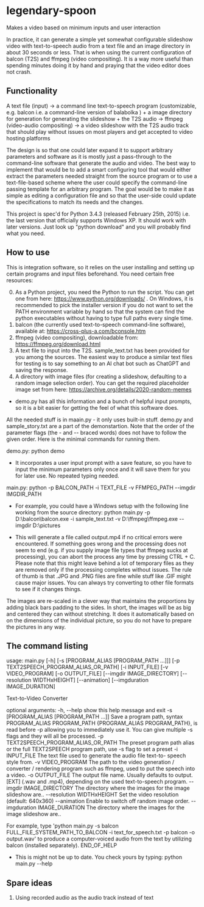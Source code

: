 # legendary-spoon
Makes a video based on minimum inputs and user interaction

In practice, it can generate a simple yet somewhat configurable slideshow video with text-to-speech audio from a text file and an image directory in about 30 seconds or less. That is when using the current configuration of balcon (T2S) and ffmpeg (video compositing). It is a way more useful than spending minutes doing it by hand and praying that the video editor does not crash.

## Functionality
A text file (input) -> a command line text-to-speech program (customizable, e.g. balcon i.e. a command-line version of balabolka )
+
a image directory for generation for generating the slideshow + the T2S audio -> ffmpeg (video-audio compositing)
-> a video slideshow with the T2S audio track that should play without issues on most players and get accepted to video hosting platforms

The design is so that one could later expand it to support arbitrary parameters and software as it is mostly just a pass-through to the command-line software that generate the audio and video. The best way to implement that would be to add a smart configuring tool that would either extract the parameters needed straight from the source program or to use a text-file-based scheme where the user could specify the command-line passing template for an arbitrary program. The goal would be to make it as simple as editing a configuration file and so that the user-side could update the specifications to match its needs and the changes.

This project is spec'd for Python 3.4.3 (released February 25th, 2015) i.e. the last version that officially supports Windows XP. It should work with later versions. Just look up "python download" and you will probably find what you need.

## How to use

This is integration software, so it relies on the user installing and setting up certain programs and input files beforehand. You need certain free resources:

0) As a Python project, you need the Python to run the script. You can get one from here: https://www.python.org/downloads/ . On Windows, it is recommended to pick the installer version if you do not want to set the PATH environment variable by hand so that the system can find the python executables without having to type full paths every single time.
1) balcon (the currently used text-to-speech command-line software), available at: https://cross-plus-a.com/bconsole.htm
2) ffmpeg (video compositing), downloadable from: https://ffmpeg.org/download.html
3) A text file to input into the T2S. sample_text.txt has been provided for you among the sources. The easiest way to produce a similar text files for testing is to say something to an AI chat bot such as ChatGPT and saving the response.
4) A directory with image files (for creating a slideshow, defaulting to a random image selection order). You can get the required placeholder image set from here: https://archive.org/details/2020-random-memes

- demo.py has all this information and a bunch of helpful input prompts, so it is a bit easier for getting the feel of what this software does.

All the needed stuff is in maain.py - it only uses built-in stuff. demo.py and sample_story.txt are a part of the demonstartion. Note that the order of the parameter flags (the - and -- braced words) does not have to follow the given order. Here is the minimal commands for running them.

demo.py:
python demo

- It incorporates a user input prompt with a save feature, so you have to input the minimum parameters only once and it will save them for you for later use. No repeated typing needed. 

main.py:
python -p BALCON_PATH -i TEXT_FILE -v FFMPEG_PATH --imgdir IMGDIR_PATH

- For example, you could have a Windows setup with the following line working from the source directory:
  python main.py -p D:\balcon\balcon.exe -i sample_text.txt -v D:\ffmpeg\ffmpeg.exe --imgdir D:\pictures

- This will generate a file called output.mp4 if no critical errors were encountered. If something goes wrong and the processing does not seem to end (e.g. if you supply image file types that ffmpeg sucks at processing), you can abort the process any time by pressing CTRL + C. Please note that this might leave behind a lot of temporary files as they are removed only if the processing completes without issues. The rule of thumb is that .JPG and .PNG files are fine while stuff like .GIF might cause major issues. You can always try converting to other file formats to see if it changes things.

The images are re-scaled in a clever way that maintains the proportions by adding black bars padding to the sides. In short, the images will be as big and centered they can without stretching. It does it automatically based on on the dimensions of the individual picture, so you do not have to prepare the pictures in any way.

## The command listing

usage: main.py [-h] [-s [PROGRAM_ALIAS [PROGRAM_PATH ...]]]
               [-p TEXT2SPEECH_PROGRAM_ALIAS_OR_PATH] [-i INPUT_FILE]
               [-v VIDEO_PROGRAM] [-o OUTPUT_FILE] [--imgdir IMAGE_DIRECTORY]
               [--resolution WIDTHxHEIGHT] [--animation]
               [--imgduration IMAGE_DURATION]

Text-to-Video Converter

optional arguments:
  -h, --help            show this help message and exit
  -s [PROGRAM_ALIAS [PROGRAM_PATH ...]]
                        Save a program path, syntax PROGRAM_ALIAS PROGRAM_PATH
                        {PROGRAM_ALIAS PROGRAM_PATH}, is read before -p
                        allowing you to immediately use it. You can give
                        multiple -s flags and they will all be processed.
  -p TEXT2SPEECH_PROGRAM_ALIAS_OR_PATH
                        The preset program path alias or the full TEXT2SPEECH
                        program path, use -s flag to set a preset
  -i INPUT_FILE         The text file used to generate the audio file text-to-
                        speech style from.
  -v VIDEO_PROGRAM      The path to the video generation / converter /
                        rendering program such as ffmpeg, used to put the
                        speech into a video.
  -o OUTPUT_FILE        The output file name. Usually defaults to output.[EXT]
                        (.wav and .mp4), depending on the used text-to-speech
                        program.
  --imgdir IMAGE_DIRECTORY
                        The directory where the images for the image slideshow
                        are..
  --resolution WIDTHxHEIGHT
                        Set the video resolution (default: 640x360)
  --animation           Enable to switch off random image order.
  --imgduration IMAGE_DURATION
                        The directory where the images for the image slideshow
                        are..

For example, type 'python main.py -s balcon FULL_FILE_SYSTEM_PATH_TO_BALCON -i
text_for_speech.txt -p balcon -o output.wav' to produce a computer-voiced
audio from the text by utilizing balcon (installed separately).
END_OF_HELP

- This is might not be up to date. You check yours by typing:
python main.py --help


## Spare ideas
1. Using recorded audio as the audio track instead of text
